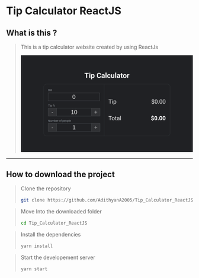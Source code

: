 # Tip Calculator ReactJS

## What is this ?
> This is a tip calculator website created by using ReactJs
>
> ![Screenshot](./.github/images/screenshot1.png)

---

## How to download the project

> Clone the repository
> ```bash
> git clone https://github.com/AdithyanA2005/Tip_Calculator_ReactJS
> ```

> Move Into the downloaded folder
> ```bash
> cd Tip_Calculator_ReactJS
> ```

> Install the dependencies
> ```bash
> yarn install
> ```

> Start the developement server
> ```bash
> yarn start
> ```
